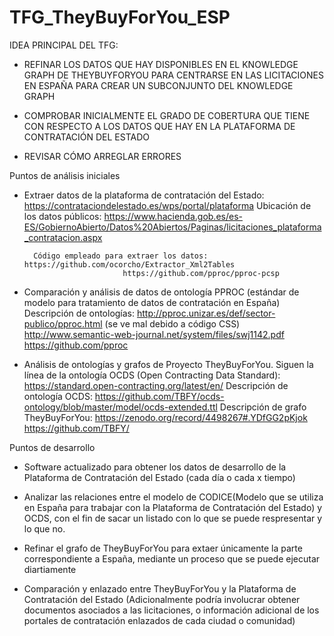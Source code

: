 # TFG_TheyBuyForYou_ESP

IDEA PRINCIPAL DEL TFG: 
		
+ REFINAR LOS DATOS QUE HAY DISPONIBLES EN EL KNOWLEDGE GRAPH DE THEYBUYFORYOU PARA CENTRARSE EN LAS LICITACIONES EN ESPAÑA PARA CREAR UN SUBCONJUNTO DEL KNOWLEDGE GRAPH

+ COMPROBAR INICIALMENTE EL GRADO DE COBERTURA QUE TIENE CON RESPECTO A LOS DATOS QUE HAY EN LA PLATAFORMA DE CONTRATACIÓN DEL ESTADO

+ REVISAR CÓMO ARREGLAR ERRORES
    

Puntos de análisis iniciales

- Extraer datos de la plataforma de contratación del Estado: https://contrataciondelestado.es/wps/portal/plataforma 
		Ubicación de los datos públicos: https://www.hacienda.gob.es/es-ES/GobiernoAbierto/Datos%20Abiertos/Paginas/licitaciones_plataforma_contratacion.aspx
		
		Código empleado para extraer los datos: https://github.com/ocorcho/Extractor_Xml2Tables
							https://github.com/pproc/pproc-pcsp

- Comparación y análisis de datos de ontología PPROC (estándar de modelo para tratamiento de datos de contratación en España)
		Descripción de ontologías: http://pproc.unizar.es/def/sector-publico/pproc.html (se ve mal debido a código CSS)
					   http://www.semantic-web-journal.net/system/files/swj1142.pdf		
					   https://github.com/pproc	

- Análisis de ontologías y grafos de Proyecto TheyBuyForYou. Siguen la línea de la ontología OCDS (Open Contracting Data Standard): 
  https://standard.open-contracting.org/latest/en/
		Descripción de ontología OCDS: https://github.com/TBFY/ocds-ontology/blob/master/model/ocds-extended.ttl
		Descripción de grafo TheyBuyForYou: https://zenodo.org/record/4498267#.YDfGG2pKjok
						    https://github.com/TBFY/

Puntos de desarrollo

- Software actualizado para obtener los datos de desarrollo de la Plataforma de Contratación del Estado (cada día o cada x tiempo)

- Analizar las relaciones entre el modelo de CODICE(Modelo que se utiliza en España para trabajar con la Plataforma de Contratación del Estado) y OCDS, con el fin de sacar un listado con lo que se puede respresentar y lo que no.

- Refinar el grafo de TheyBuyForYou para extaer únicamente la parte correspondiente a España, mediante un proceso que se puede ejecutar diartiamente

- Comparación y enlazado entre TheyBuyForYou y la Plataforma de Contratación del Estado (Adicionalmente podría involucrar obtener documentos asociados a las licitaciones, o información adicional de los portales de contratación enlazados de cada ciudad o comunidad)                                              
